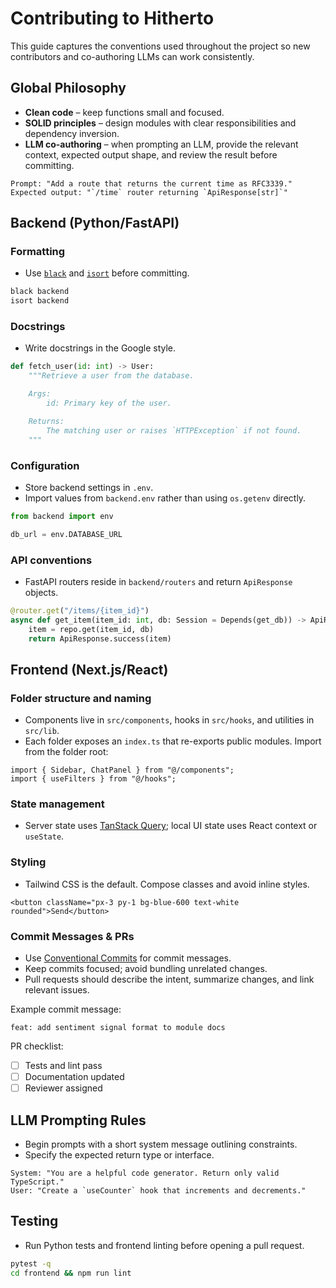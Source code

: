 # Contributing to Hitherto

This guide captures the conventions used throughout the project so new contributors and co-authoring LLMs can work consistently.

## Global Philosophy

- **Clean code** – keep functions small and focused.
- **SOLID principles** – design modules with clear responsibilities and dependency inversion.
- **LLM co-authoring** – when prompting an LLM, provide the relevant context, expected output shape, and review the result before committing.

```text
Prompt: "Add a route that returns the current time as RFC3339."
Expected output: "`/time` router returning `ApiResponse[str]`"
```

## Backend (Python/FastAPI)

### Formatting

- Use [`black`](https://black.readthedocs.io/) and [`isort`](https://pycqa.github.io/isort/) before committing.

```bash
black backend
isort backend
```

### Docstrings

- Write docstrings in the Google style.

```python
def fetch_user(id: int) -> User:
    """Retrieve a user from the database.

    Args:
        id: Primary key of the user.

    Returns:
        The matching user or raises `HTTPException` if not found.
    """
```

### Configuration

- Store backend settings in `.env`.
- Import values from `backend.env` rather than using `os.getenv` directly.

```python
from backend import env

db_url = env.DATABASE_URL
```

### API conventions

- FastAPI routers reside in `backend/routers` and return `ApiResponse` objects.

```python
@router.get("/items/{item_id}")
async def get_item(item_id: int, db: Session = Depends(get_db)) -> ApiResponse[ItemOut]:
    item = repo.get(item_id, db)
    return ApiResponse.success(item)
```

## Frontend (Next.js/React)

### Folder structure and naming

- Components live in `src/components`, hooks in `src/hooks`, and utilities in `src/lib`.
- Each folder exposes an `index.ts` that re-exports public modules. Import from the folder root:

```tsx
import { Sidebar, ChatPanel } from "@/components";
import { useFilters } from "@/hooks";
```

### State management

- Server state uses [TanStack Query](https://tanstack.com/query); local UI state uses React context or `useState`.

### Styling

- Tailwind CSS is the default. Compose classes and avoid inline styles.

```tsx
<button className="px-3 py-1 bg-blue-600 text-white rounded">Send</button>
```

### Commit Messages & PRs

- Use [Conventional Commits](https://www.conventionalcommits.org/) for commit messages.
- Keep commits focused; avoid bundling unrelated changes.
- Pull requests should describe the intent, summarize changes, and link relevant issues.

Example commit message:

```
feat: add sentiment signal format to module docs
```

PR checklist:
- [ ] Tests and lint pass
- [ ] Documentation updated
- [ ] Reviewer assigned

## LLM Prompting Rules

- Begin prompts with a short system message outlining constraints.
- Specify the expected return type or interface.

```text
System: "You are a helpful code generator. Return only valid TypeScript."
User: "Create a `useCounter` hook that increments and decrements." 
```

## Testing

- Run Python tests and frontend linting before opening a pull request.

```bash
pytest -q
cd frontend && npm run lint
```

